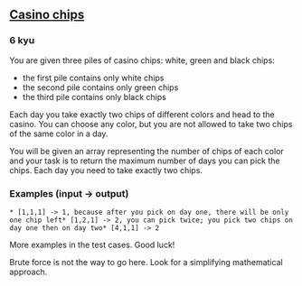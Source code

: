<h2><a href=https://www.codewars.com/kata/5e0b72d2d772160011133654/train/javascript target="_blank">Casino chips</a></h2><h3>6 kyu</h3><p>You are given three piles of casino chips: white, green and black chips:</p><ul><li>the first pile contains only white chips</li><li>the second pile contains only green chips</li><li>the third pile contains only black chips</li></ul><p>Each day you take exactly two chips of different colors and head to the casino. You can choose any color, but you are not allowed to take two chips of the same color in a day.</p><p>You will be given an array representing the number of chips of each color and your task is to return the maximum number of days you can pick the chips. Each day you need to take exactly two chips.</p><h3 id="examples-input---output">Examples (input -&gt; output)</h3><pre><code>* [1,1,1] -&gt; 1, because after you pick on day one, there will be only one chip left* [1,2,1] -&gt; 2, you can pick twice; you pick two chips on day one then on day two* [4,1,1] -&gt; 2</code></pre><p>More examples in the test cases. Good luck!</p><p>Brute force is not the way to go here. Look for a simplifying mathematical approach.</p>